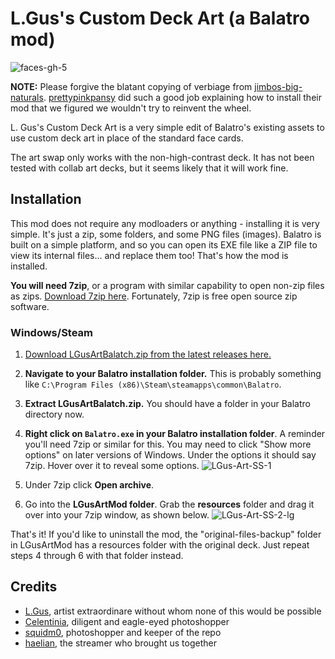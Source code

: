 # L.Gus's Custom Deck Art (a Balatro mod)

![faces-gh-5](https://github.com/user-attachments/assets/7d9e8fe7-6807-42d8-84c3-c6c721c04a59)

**NOTE:** Please forgive the blatant copying of verbiage from [jimbos-big-naturals](https://github.com/prettypinkpansy/jimbos-big-naturals). [prettypinkpansy](https://github.com/prettypinkpansy) did such a good job explaining how to install their mod that we figured we wouldn't try to reinvent the wheel.

L. Gus's Custom Deck Art is a very simple edit of Balatro's existing assets to use custom deck art in place of the standard face cards.

The art swap only works with the non-high-contrast deck. It has not been tested with collab art decks, but it seems likely that it will work fine.

## Installation

This mod does not require any modloaders or anything - installing it is very simple. It's just a zip, some folders, and some PNG files (images). Balatro is built on a simple platform, and so you can open its EXE file like a ZIP file to view its internal files... and replace them too! That's how the mod is installed.

**You will need 7zip**, or a program with similar capability to open non-zip files as zips. [Download 7zip here](https://www.7-zip.org/). Fortunately, 7zip is free open source zip software.

### Windows/Steam

1. [Download LGusArtBalatch.zip from the latest releases here.](https://github.com/squidm0/lgus-art-balatch/releases/latest)
2. **Navigate to your Balatro installation folder.** This is probably something like `C:\Program Files (x86)\Steam\steamapps\common\Balatro`.
3. **Extract LGusArtBalatch.zip.** You should have a folder in your Balatro directory now.
4. **Right click on `Balatro.exe` in your Balatro installation folder**. A reminder you'll need 7zip or similar for this. You may need to click "Show more options" on later versions of Windows. Under the options it should say 7zip. Hover over it to reveal some options.
![LGus-Art-SS-1](https://github.com/user-attachments/assets/36396cdd-b8ff-462d-8611-1b176cbf1948)

1. Under 7zip click **Open archive**.
2. Go into the **LGusArtMod folder**. Grab the **resources** folder and drag it over into your 7zip window, as shown below.
![LGus-Art-SS-2-lg](https://github.com/user-attachments/assets/f5e523d1-a15d-44fd-9452-b7ac21aaa112)


That's it! If you'd like to uninstall the mod, the "original-files-backup" folder in LGusArtMod has a resources folder with the original deck. Just repeat steps 4 through 6 with that folder instead.

## Credits

* [L.Gus](https://www.youtube.com/@L.Gus_G), artist extraordinare without whom none of this would be possible
* [Celentinia](https://www.twitch.tv/celentinia), diligent and eagle-eyed photoshopper
* [squidm0](https://www.twitch.tv/squidm0), photoshopper and keeper of the repo
* [haelian](https://www.twitch.tv/haelian), the streamer who brought us together
